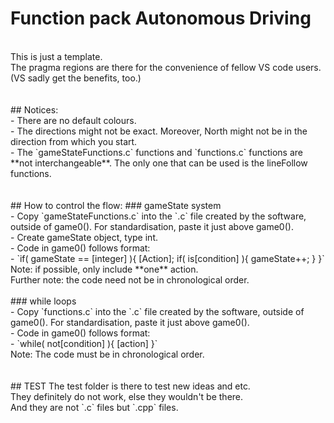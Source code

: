 # Function pack Autonomous Driving

<br>
This is just a template. <br> 
The pragma regions are there for the convenience of fellow VS code users. (VS sadly get the benefits, too.) <br>
<br> 
<br>
## Notices: <br> 
- There are no default colours. <br> 
- The directions might not be exact. Moreover, North might not be in the direction from which you start. <br>
- The `gameStateFunctions.c` functions and `functions.c` functions are **not interchangeable**. The only one that can be used is the lineFollow functions. <br>
<br> 
<br>
## How to control the flow:  
### gameState system <br>
- Copy `gameStateFunctions.c` into the `.c` file created by the software, outside of game0(). For standardisation, paste it just above game0(). <br> 
- Create gameState object, type int. <br> 
- Code in game0() follows format: <br> 
  - `if( gameState == [integer] ){ [Action]; if( is[condition] ){ gameState++; } }` <br> 
  Note: if possible, only include **one** action. <br>
  Further note: the code need not be in chronological order. <br>
<br> 
### while loops <br> 
- Copy `functions.c` into the `.c` file created by the software, outside of game0(). For standardisation, paste it just above game0(). <br>
- Code in game0() follows format: <br> 
  - `while( not[condition] ){ [action] }` <Br>
  Note: The code must be in chronological order. <br>
<br> 
<br> 
## TEST 
The test folder is there to test new ideas and etc. <br> 
They definitely do not work, else they wouldn't be there. <br>
And they are not `.c` files but `.cpp` files. <br>
